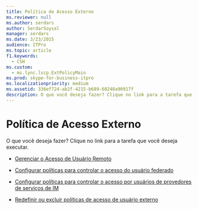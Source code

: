 ```yaml
---
title: Política de Acesso Externo
ms.reviewer: null
ms.author: serdars
author: SerdarSoysal
manager: serdars
ms.date: 3/23/2015
audience: ITPro
ms.topic: article
f1.keywords:
  - CSH
ms.custom:
  - ms.lync.lscp.ExtPolicyMain
ms.prod: skype-for-business-itpro
ms.localizationpriority: medium
ms.assetid: 336ef724-ab2f-4215-b689-60248a90917f
description: O que você deseja fazer? Clique no link para a tarefa que você deseja executar.
---
```


# <a name="external-access-policy"></a>Política de Acesso Externo

O que você deseja fazer? Clique no link para a tarefa que você deseja executar.

- [Gerenciar o Acesso de Usuário Remoto](/previous-versions/office/lync-server-2013/lync-server-2013-configure-policies-to-control-remote-user-access)

- [Configurar políticas para controlar o acesso do usuário federado](/previous-versions/office/lync-server-2013/lync-server-2013-configure-policies-to-control-federated-user-access)

- [Configurar políticas para controlar o acesso por usuários de provedores de serviços de IM](/previous-versions/office/lync-server-2013/lync-server-2013-create-or-edit-public-sip-federated-providers)

- [Redefinir ou excluir políticas de acesso de usuário externo](/previous-versions/office/lync-server-2013/lync-server-2013-resetting-or-deleting-external-user-access-policies)